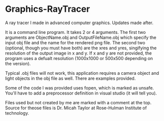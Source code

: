 # Graphics-RayTracer
A ray tracer I made in advanced computer graphics. Updates made after.

It is a command line program. It takes 2 or 4 arguments.
The first two arguments are ObjectName.obj and OutputFileName.obj which specify the input obj file and the name for the rendered png file.
The second two (optional, though you must have both) are the xres and yres, singifying the resolution of the output image in x and y.
  If x and y are not provided, the program uses a defualt resolution (1000x1000 or 500x500 depending on the version).
  
Typical .obj files will not work, this application requires a camera object and light objects in the obj file as well. There are examples provided.

Some of the code I was provided uses fopen, which is marked as unsafe. You'll have to add a preprocessor definition in visual studio (it will tell you).

Files used but not created by me are marked with a comment at the top. 
Source for theose files is Dr. Micah Taylor at Rose-Hulman Institute of technology.
